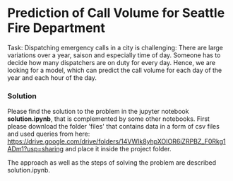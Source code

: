 # Prediction of Call Volume for Seattle Fire Department

Task: Dispatching emergency calls in a city is challenging: There are large variations over a year, saison and especially time of day. Someone has to decide how many dispatchers are on duty for every day. Hence, we are looking for a model, which can predict the call volume for each day of the year and each hour of the day.

### Solution

Please find the solution to the problem in the jupyter notebook **solution.ipynb**, that is complemented by some other notebooks. 
First please download the folder 'files' that contains data in a form of csv files and used queries from here: https://drive.google.com/drive/folders/14VWIk8yhpXOIOR6iZRPBZ_F0Rkg1ADm1?usp=sharing and place it inside the project folder. 

The approach as well as the steps of solving the problem are described solution.ipynb. 
